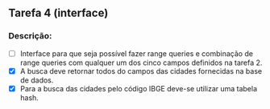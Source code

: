 ## Tarefa 4 (interface)
### Descrição:
- [ ] Interface para que seja possível fazer range queries e combinação de range queries com qualquer um dos cinco campos definidos na tarefa 2.
- [x] A busca deve retornar todos do campos das cidades fornecidas na base de dados.
- [x] Para a busca das cidades pelo código IBGE deve-se utilizar uma tabela hash.  
